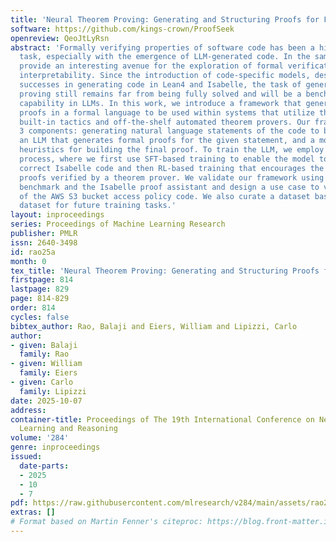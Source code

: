 ```yaml
---
title: 'Neural Theorem Proving: Generating and Structuring Proofs for Formal Verification'
software: https://github.com/kings-crown/ProofSeek
openreview: QeoJtLyRsn
abstract: 'Formally verifying properties of software code has been a highly desirable
  task, especially with the emergence of LLM-generated code. In the same vein, they
  provide an interesting avenue for the exploration of formal verification and mechanistic
  interpretability. Since the introduction of code-specific models, despite their
  successes in generating code in Lean4 and Isabelle, the task of generalized theorem
  proving still remains far from being fully solved and will be a benchmark for reasoning
  capability in LLMs. In this work, we introduce a framework that generates whole
  proofs in a formal language to be used within systems that utilize the power of
  built-in tactics and off-the-shelf automated theorem provers. Our framework includes
  3 components: generating natural language statements of the code to be verified,
  an LLM that generates formal proofs for the given statement, and a module employing
  heuristics for building the final proof. To train the LLM, we employ a 2-stage fine-tuning
  process, where we first use SFT-based training to enable the model to generate syntactically
  correct Isabelle code and then RL-based training that encourages the model to generate
  proofs verified by a theorem prover. We validate our framework using the miniF2F-test
  benchmark and the Isabelle proof assistant and design a use case to verify the correctness
  of the AWS S3 bucket access policy code. We also curate a dataset based on the FVEL\textsubscript{\textnormal{ER}}
  dataset for future training tasks.'
layout: inproceedings
series: Proceedings of Machine Learning Research
publisher: PMLR
issn: 2640-3498
id: rao25a
month: 0
tex_title: 'Neural Theorem Proving: Generating and Structuring Proofs for Formal Verification'
firstpage: 814
lastpage: 829
page: 814-829
order: 814
cycles: false
bibtex_author: Rao, Balaji and Eiers, William and Lipizzi, Carlo
author:
- given: Balaji
  family: Rao
- given: William
  family: Eiers
- given: Carlo
  family: Lipizzi
date: 2025-10-07
address:
container-title: Proceedings of The 19th International Conference on Neurosymbolic
  Learning and Reasoning
volume: '284'
genre: inproceedings
issued:
  date-parts:
  - 2025
  - 10
  - 7
pdf: https://raw.githubusercontent.com/mlresearch/v284/main/assets/rao25a/rao25a.pdf
extras: []
# Format based on Martin Fenner's citeproc: https://blog.front-matter.io/posts/citeproc-yaml-for-bibliographies/
---
```

